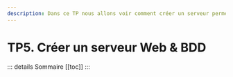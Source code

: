 ```yaml
---
description: Dans ce TP nous allons voir comment créer un serveur permettant d'héberger un site Web et une base de données.
---
```


# TP5. Créer un serveur Web & BDD

::: details Sommaire
[[toc]]
:::
